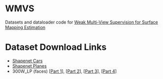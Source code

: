 # WMVS
Datasets and dataloader code for [Weak Multi-View Supervision for Surface Mapping Estimation](https://arxiv.org/abs/2105.01388)

# Dataset Download Links

* [Shapenet Cars](https://cdn.fyusion.com/0/ML/shapenet_cars.tar)
* [Shapenet Planes](https://cdn.fyusion.com/0/ML/shapenet_planes.tar)
* 300W_LP (faces) [[Part 1](https://cdn.fyusion.com/0/ML/300W_LP.tar.gz.partaa)], [[Part 2](https://cdn.fyusion.com/0/ML/300W_LP.tar.gz.partab)], [[Part 3](https://cdn.fyusion.com/0/ML/300W_LP.tar.gz.partac)], [[Part 4](https://cdn.fyusion.com/0/ML/300W_LP.tar.gz.partad)]
